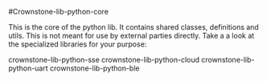 #Crownstone-lib-python-core

This is the core of the python lib. It contains shared classes, definitions and utils. This is not meant for use by external
parties directly. Take a a look at the specialized libraries for your purpose:

crownstone-lib-python-sse
crownstone-lib-python-cloud
crownstone-lib-python-uart
crownstone-lib-python-ble